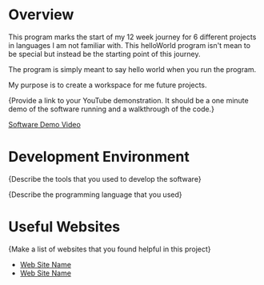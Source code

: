 # Overview

This program marks the start of my 12 week journey for 6 different projects in languages I am not familiar with. This helloWorld program isn't mean to be special but instead be the starting point of this journey. 

The program is simply meant to say hello world when you run the program. 

My purpose is to create a workspace for me future projects. 

{Provide a link to your YouTube demonstration.  It should be a one minute demo of the software running and a walkthrough of the code.}

[Software Demo Video](http://youtube.link.goes.here)

# Development Environment

{Describe the tools that you used to develop the software}

{Describe the programming language that you used}

# Useful Websites

{Make a list of websites that you found helpful in this project}
* [Web Site Name](http://url.link.goes.here)
* [Web Site Name](http://url.link.goes.here)